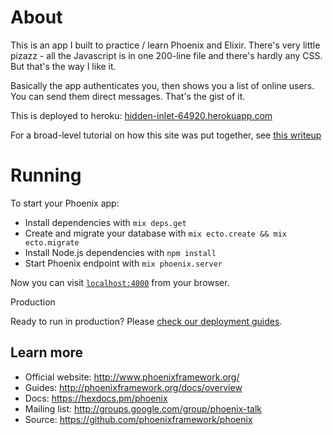 # About

This is an app I built to practice / learn Phoenix and Elixir. There's very little pizazz - all the Javascript is in one 200-line file and there's hardly any CSS. But that's the way I like it. 

Basically the app authenticates you, then shows you a list of online users. You can send them direct messages. That's the gist of it.

This is deployed to heroku: [hidden-inlet-64920.herokuapp.com](https://hidden-inlet-64920.herokuapp.com)

For a broad-level tutorial on how this site was put together, see [this writeup](./writeup.md)

# Running

To start your Phoenix app:

  * Install dependencies with `mix deps.get`
  * Create and migrate your database with `mix ecto.create && mix ecto.migrate`
  * Install Node.js dependencies with `npm install`
  * Start Phoenix endpoint with `mix phoenix.server`

Now you can visit [`localhost:4000`](http://localhost:4000) from your browser.

Production

Ready to run in production? Please [check our deployment guides](http://www.phoenixframework.org/docs/deployment).

## Learn more

  * Official website: http://www.phoenixframework.org/
  * Guides: http://phoenixframework.org/docs/overview
  * Docs: https://hexdocs.pm/phoenix
  * Mailing list: http://groups.google.com/group/phoenix-talk
  * Source: https://github.com/phoenixframework/phoenix
